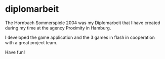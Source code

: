 # diplomarbeit
The Hornbach Sommerspiele 2004 was my Diplomarbeit that I have created during my time at the agency Proximity in Hamburg.

I developed the game application and the 3 games in flash in cooperation with a great project team.

Have fun!
